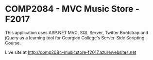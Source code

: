 <h1>COMP2084 - MVC Music Store - F2017</h1>

<p>This application uses ASP.NET MVC, SQL Server, Twitter Bootstrap and jQuery
as a learning tool for Georgian College's Server-Side Scripting Course.</p>

<p>Live site at <a href="http://comp2084-musicstore-f2017.azurewebsites.net">http://comp2084-musicstore-f2017.azurewebsites.net</a>
